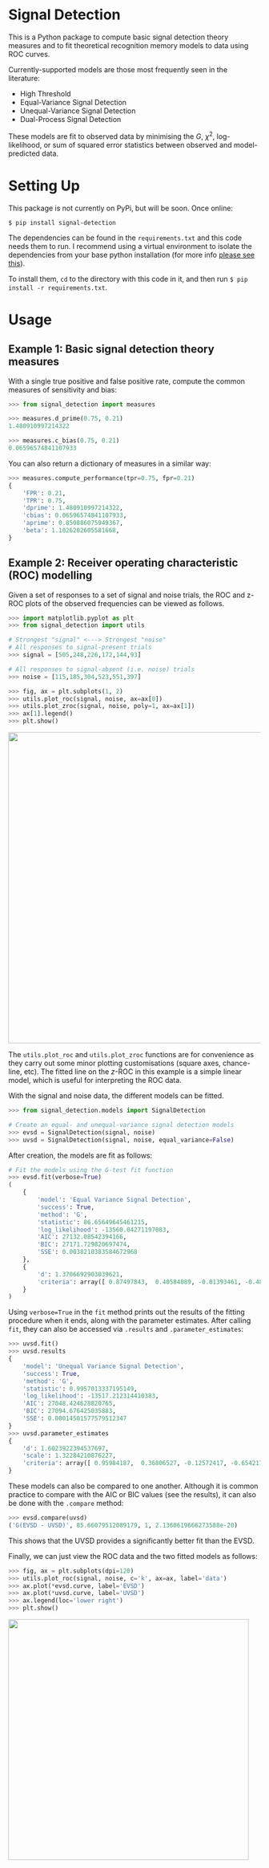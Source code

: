 # Signal Detection

This is a Python package to compute basic signal detection theory measures and to fit theoretical recognition memory models to data using ROC curves.

Currently-supported models are those most frequently seen in the literature:
- High Threshold
- Equal-Variance Signal Detection
- Unequal-Variance Signal Detection
- Dual-Process Signal Detection

These models are fit to observed data by minimising the $G$, $\chi^2$, log-likelihood, or sum of squared error statistics between observed and model-predicted data.

# Setting Up
This package is not currently on PyPi, but will be soon. Once online:

```$ pip install signal-detection```

The dependencies can be found in the `requirements.txt` and this code needs them to run. I recommend using a virtual environment to isolate the dependencies from your base python installation (for more info [please see this](https://packaging.python.org/guides/installing-using-pip-and-virtual-environments/)).

To install them, `cd` to the directory with this code in it, and then run `$ pip install -r requirements.txt`.

# Usage

## Example 1: Basic signal detection theory measures
With a single true positive and false positive rate, compute the common measures of sensitivity and bias:

```python
>>> from signal_detection import measures

>>> measures.d_prime(0.75, 0.21)
1.480910997214322

>>> measures.c_bias(0.75, 0.21)
0.06596574841107933
```
You can also return a dictionary of measures in a similar way:
```python
>>> measures.compute_performance(tpr=0.75, fpr=0.21)
{
    'FPR': 0.21,
    'TPR': 0.75,
    'dprime': 1.480910997214322,
    'cbias': 0.06596574841107933,
    'aprime': 0.850886075949367,
    'beta': 1.1026202605581668,
}
```

## Example 2: Receiver operating characteristic (ROC) modelling
Given a set of responses to a set of signal and noise trials, the ROC and z-ROC plots of the observed frequencies can be viewed as follows.

```python
>>> import matplotlib.pyplot as plt
>>> from signal_detection import utils

# Strongest "signal" <---> Strongest "noise"
# All responses to signal-present trials
>>> signal = [505,248,226,172,144,93]

# All responses to signal-absent (i.e. noise) trials
>>> noise = [115,185,304,523,551,397]

>>> fig, ax = plt.subplots(1, 2)
>>> utils.plot_roc(signal, noise, ax=ax[0])
>>> utils.plot_zroc(signal, noise, poly=1, ax=ax[1])
>>> ax[1].legend()
>>> plt.show()
```
<img src="https://github.com/lcdunne/signal-detection/raw/develop/example/example_ROC_zROC.png" alt="" width="620">

The `utils.plot_roc` and `utils.plot_zroc` functions are for convenience as 
they carry out some minor plotting customisations (square axes, chance-line, 
etc). The fitted line on the *z*-ROC in this example is a simple linear model, 
which is useful for interpreting the ROC data.

With the signal and noise data, the different models can be fitted.

```python
>>> from signal_detection.models import SignalDetection

# Create an equal- and unequal-variance signal detection models
>>> evsd = SignalDetection(signal, noise)
>>> uvsd = SignalDetection(signal, noise, equal_variance=False)
```

After creation, the models are fit as follows:

```python
# Fit the models using the G-test fit function
>>> evsd.fit(verbose=True)
(
    {
        'model': 'Equal Variance Signal Detection',
        'success': True,
        'method': 'G',
        'statistic': 86.65649645461215,
        'log_likelihood': -13560.04271197083,
        'AIC': 27132.08542394166,
        'BIC': 27171.729820697474,
        'SSE': 0.0038210383584672968
    },
    {
        'd': 1.3706692903039621,
        'criteria': array([ 0.87497843,  0.40584089, -0.01393461, -0.48919362, -1.0589949 ])
    }
)
```
Using `verbose=True` in the `fit` method prints out the results of the fitting procedure when it ends, along with the parameter estimates. After calling `fit`, they can also be accessed via `.results` and `.parameter_estimates`:
```python
>>> uvsd.fit()
>>> uvsd.results
{
    'model': 'Unequal Variance Signal Detection',
    'success': True,
    'method': 'G',
    'statistic': 0.9957013337195149,
    'log_likelihood': -13517.212314410383,
    'AIC': 27048.424628820765,
    'BIC': 27094.676425035883,
    'SSE': 0.00014501577579512347
}
>>> uvsd.parameter_estimates
{
    'd': 1.6023922394537697,
    'scale': 1.32284210876227,
    'criteria': array([ 0.95984187,  0.36806527, -0.12572417, -0.65421799, -1.2496735 ])
}
```

These models can also be compared to one another. Although it is common practice to compare with the AIC or BIC values (see the results), it can also be done with the `.compare` method:
```python
>>> evsd.compare(uvsd)
('G(EVSD - UVSD)', 85.66079512089179, 1, 2.1360619666273588e-20)
```
This shows that the UVSD provides a significantly better fit than the EVSD.

Finally, we can just view the ROC data and the two fitted models as follows:

```python
>>> fig, ax = plt.subplots(dpi=120)
>>> utils.plot_roc(signal, noise, c='k', ax=ax, label='data')
>>> ax.plot(*evsd.curve, label='EVSD')
>>> ax.plot(*uvsd.curve, label='UVSD')
>>> ax.legend(loc='lower right')
>>> plt.show()
```
<img src="https://github.com/lcdunne/signal-detection/raw/develop/example/example_EVSD_UVSD.png" alt="" width="480">
